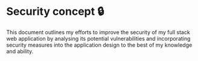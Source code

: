 # Security concept 🔒

This document outlines my efforts to improve the security of my full stack web application by analysing its potential vulnerabilities and incorporating security measures into the application design to the best of my knowledge and ability.

